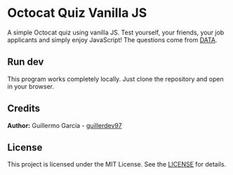 # Octocat Quiz Vanilla JS
A simple Octocat quiz using vanilla JS.
Test yourself, your friends, your job applicants and simply enjoy JavaScript!
The questions come from [DATA](https://github.com/guillerdev97/octocat-quiz-vanilla-js/blob/main/js/data.js).

## Run dev

This program works completely locally. Just clone the repository and open in your browser.

## Credits

**Author:** Guillermo García - [guillerdev97](https://github.com/guillerdev97)

## License

This project is licensed under the MIT License. See the [LICENSE](https://github.com/guillerdev97/octocat-quiz-vanilla-js/blob/main/LICENSE) for details.
